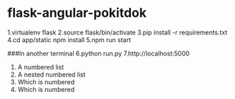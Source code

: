 # flask-angular-pokitdok
1.virtualenv flask
2.source flask/bin/activate
3.pip install -r requirements.txt 
4.cd app/static npm install
5.npm run start

###In another terminal
6.python run.py
7.http://localhost:5000

1. A numbered list
 1. A nested numbered list
 2. Which is numbered
2. Which is numbered
